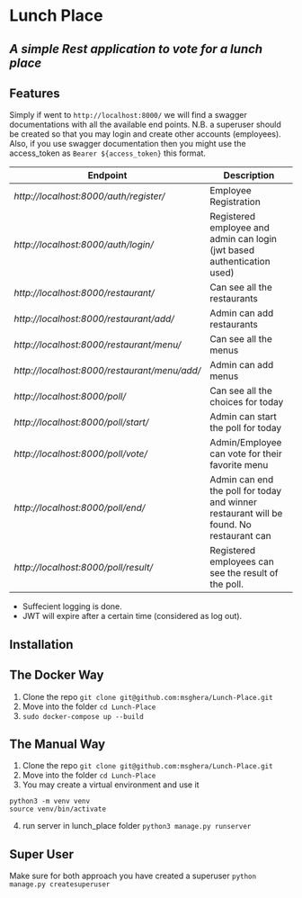# Lunch Place
## _A simple Rest application to vote for a lunch place_

## Features

Simply if went to `http://localhost:8000/` we will find a swagger documentations with all the available end points. 
N.B. a superuser should be created so that you may login and create other accounts (employees). Also, if you use swagger documentation then you might use the access_token as `Bearer ${access_token}` this format. 

| Endpoint      | Description |
| ----------- | ----------- |
| _http://localhost:8000/auth/register/_| Employee Registration |
| _http://localhost:8000/auth/login/_ | Registered employee and admin can login (jwt based authentication used)        |
| _http://localhost:8000/restaurant/_| Can see all the restaurants |
| _http://localhost:8000/restaurant/add/_ | Admin can add restaurants     |
| _http://localhost:8000/restaurant/menu/_| Can see all the menus |
| _http://localhost:8000/restaurant/menu/add/_ | Admin can add menus     |
| _http://localhost:8000/poll/_| Can see all the choices for today |
| _http://localhost:8000/poll/start/_ | Admin can start the poll for today    |
| _http://localhost:8000/poll/vote/_ | Admin/Employee can vote for their favorite menu    |
| _http://localhost:8000/poll/end/_ | Admin can end the poll for today and winner restaurant will be found. No restaurant can
| _http://localhost:8000/poll/result/_ | Registered employees can see the result of the poll. |

- Suffecient logging is done. 
- JWT will expire after a certain time (considered as log out).

## Installation

## The Docker Way
1. Clone the repo `git clone git@github.com:msghera/Lunch-Place.git`
2. Move into the folder `cd Lunch-Place`
3. `sudo docker-compose up --build`

## The Manual Way
1. Clone the repo `git clone git@github.com:msghera/Lunch-Place.git`
2. Move into the folder `cd Lunch-Place`
3. You may create a virtual environment and use it 
```
python3 -m venv venv
source venv/bin/activate
```
4. run server in lunch_place folder `python3 manage.py runserver`

## Super User
Make sure for both approach you have created a superuser
`python manage.py createsuperuser`